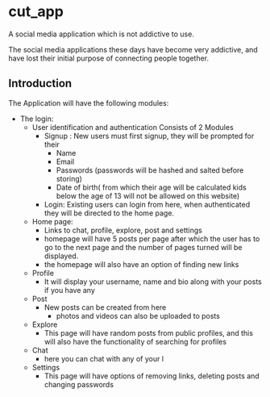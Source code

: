 # cut_app
A social media application which is not addictive to use.

The social media applications these days have become very addictive, and have lost their initial purpose of connecting people together. 
## Introduction
The Application will have the following modules:
* The login:
  * User identification and authentication
    Consists of 2 Modules 
      * Signup : New users must first signup, they will be prompted for their 
          * Name
          * Email
          * Passwords (passwords will be hashed and salted before storing)
          * Date of birth( from which their age will be calculated kids below the age of 13 will not be allowed on this website)
       * Login: Existing users can login from here, when authenticated they will be directed to the home page.
  * Home page: 
    * Links to chat, profile, explore, post and settings
    * homepage will have 5 posts per page after which the user has to go to the next page and the number of pages turned will be displayed.
    * the homepage will also have an option of finding new links
  * Profile
    * It will display your username, name and bio along with your posts if you have any
  * Post
    * New posts can be created from here 
      * photos and videos can also be uploaded to posts
  * Explore 
    * This page will have random posts from public profiles, and this will also have the functionality of searching for profiles
  * Chat
    * here you can chat with any of your l
  * Settings
    * This page will have options of removing links, deleting posts and changing passwords


